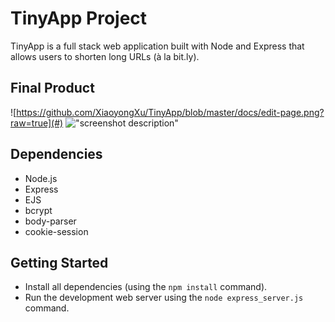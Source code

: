 # TinyApp Project

TinyApp is a full stack web application built with Node and Express that allows users to shorten long URLs (à la bit.ly).

## Final Product

![https://github.com/XiaoyongXu/TinyApp/blob/master/docs/edit-page.png?raw=true](#)
![&quot;screenshot description&quot;](#)

## Dependencies

- Node.js
- Express
- EJS
- bcrypt
- body-parser
- cookie-session

## Getting Started

- Install all dependencies (using the `npm install` command).
- Run the development web server using the `node express_server.js` command.

